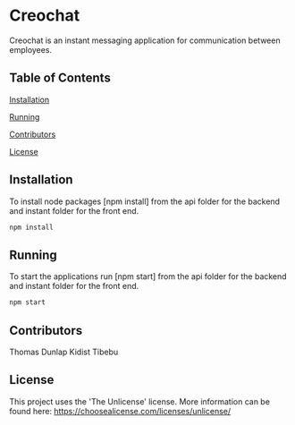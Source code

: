 # Creochat

Creochat is an instant messaging application for communication between employees.

  ## Table of Contents
  
  [Installation](#installation)  
  
  [Running](#running)
  
  [Contributors](#contributors)  
  
  [License](#license)    

## Installation

To install node packages [npm install] from the api folder for the backend and instant folder for the front end.

```bash
npm install
```

## Running

To start the applications run [npm start] from the api folder for the backend and instant folder for the front end.

```bash
npm start
```

## Contributors 
Thomas Dunlap
Kidist Tibebu

## License
This project uses the 'The Unlicense' license. 
More information can be found here: https://choosealicense.com/licenses/unlicense/